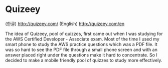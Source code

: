 # Quizeey

(한글) http://quizeey.com/
(English) http://quizeey.com/en

The idea of Quizeey, pool of quizzes, first came out when I was studying for the AWS Certified Developer - Associate exam. 
Most of the time I used my smart phone to study the AWS practice questions which was a PDF file. 
It was so hard to see the PDF file through a small phone screen and with an answer placed right under the questions make it hard to concentrate.
So I decided to make a mobile friendly pool of quizzes to study more effectively.
